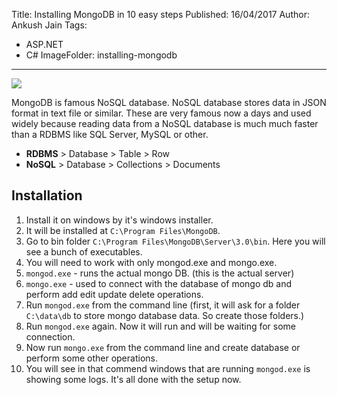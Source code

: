 Title: Installing MongoDB in 10 easy steps
Published: 16/04/2017
Author: Ankush Jain
Tags:
  - ASP.NET
  - C#
ImageFolder: installing-mongodb
---

<img src="/img/blogs/<?#= ImageFolder /?>/default.png" style="max-width:50%" />

MongoDB is famous NoSQL database. NoSQL database stores data in JSON format in text file or similar. These are very famous now a days and used widely because reading data from a NoSQL database is much much faster than a RDBMS like SQL Server, MySQL or other.
- **RDBMS** > Database > Table > Row
- **NoSQL** > Database > Collections > Documents

## Installation
1. Install it on windows by it's windows installer.
2. It will be installed at `C:\Program Files\MongoDB`.
3. Go to bin folder `C:\Program Files\MongoDB\Server\3.0\bin`. Here you will see a bunch of executables.
4. You will need to work with only mongod.exe and mongo.exe.
5. `mongod.exe` - runs the actual mongo DB. (this is the actual server)
6. `mongo.exe` - used to connect with the database of mongo db and perform add edit update delete operations.
7. Run `mongod.exe` from the command line (first, it will ask for a folder `C:\data\db` to store mongo database data. So create those folders.)
8. Run `mongod.exe` again. Now it will run and will be waiting for some connection.
9. Now run `mongo.exe` from the command line and create database or perform some other operations.
10. You will see in that commend windows that are running `mongod.exe` is showing some logs. It's all done with the setup now.